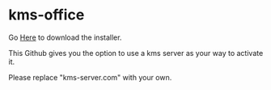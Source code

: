 # kms-office
Go <a href="https://officecdn.microsoft.com/pr/492350f6-3a01-4f97-b9c0-c7c6ddf67d60/media/en-us/ProPlus2021Retail.img">Here</a> to download the installer.
<p>This Github gives you the option to use a kms server as your way to activate it.</p>
<p>Please replace "kms-server.com" with your own.</p>
